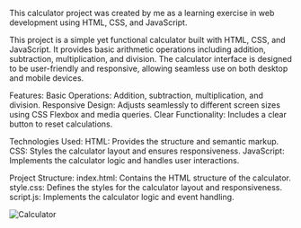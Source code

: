 This calculator project was created by me as a learning exercise in web development using HTML, CSS, and JavaScript.

This project is a simple yet functional calculator built with HTML, CSS, and JavaScript. It provides basic arithmetic operations including addition, subtraction, multiplication, and division. The calculator interface is designed to be user-friendly and responsive, allowing seamless use on both desktop and mobile devices.

Features:
Basic Operations: Addition, subtraction, multiplication, and division.
Responsive Design: Adjusts seamlessly to different screen sizes using CSS Flexbox and media queries.
Clear Functionality: Includes a clear button to reset calculations.

Technologies Used:
HTML: Provides the structure and semantic markup.
CSS: Styles the calculator layout and ensures responsiveness.
JavaScript: Implements the calculator logic and handles user interactions.

Project Structure:
index.html: Contains the HTML structure of the calculator.
style.css: Defines the styles for the calculator layout and responsiveness.
script.js: Implements the calculator logic and event handling.


![Calculator](https://github.com/RMishra3001/Calculator/assets/172931011/32b6829d-c5b8-4aa7-be8f-888cc06a083a)


